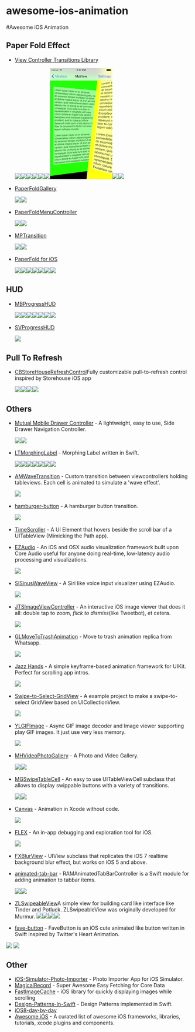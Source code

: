 awesome-ios-animation
=====================

#Awesome iOS Animation

Paper Fold Effect
-----------------
 - [View Controller Transitions Library](https://github.com/ColinEberhardt/VCTransitionsLibrary)

   ![](https://github.com/ColinEberhardt/VCTransitionsLibrary/raw/master/Screenshots/thumbnails/Flip/1.png)![](https://github.com/ColinEberhardt/VCTransitionsLibrary/raw/master/Screenshots/thumbnails/Fold/2.png)![](https://github.com/ColinEberhardt/VCTransitionsLibrary/raw/master/Screenshots/thumbnails/Crossfade/2.png)![](https://github.com/ColinEberhardt/VCTransitionsLibrary/raw/master/Screenshots/thumbnails/Explode/2.png)![](https://github.com/ColinEberhardt/VCTransitionsLibrary/raw/master/Screenshots/thumbnails/Turn/1a.png)![](https://github.com/ColinEberhardt/VCTransitionsLibrary/raw/master/Screenshots/thumbnails/Cards/2.png)![](https://github.com/ColinEberhardt/VCTransitionsLibrary/raw/master/Screenshots/thumbnails/NatGeo/2.png)![](https://github.com/ColinEberhardt/VCTransitionsLibrary/raw/master/Screenshots/thumbnails/Portal/3.png)![](https://github.com/ColinEberhardt/VCTransitionsLibrary/raw/master/Screenshots/thumbnails/Cube/2.png)
 - [PaperFoldGallery](https://github.com/honcheng/PaperFoldGallery)

   ![](https://github.com/honcheng/PaperFoldGallery/raw/master/Screenshots/demo.gif)![](https://github.com/honcheng/PaperFoldGallery/raw/master/Screenshots/dispatch-1.PNG)
 - [PaperFoldMenuController](https://github.com/honcheng/PaperFoldMenuController)

   ![](https://github.com/honcheng/PaperFoldMenuController/raw/master/Screenshots/demo.png)![](https://github.com/honcheng/PaperFoldMenuController/raw/master/Screenshots/demo.gif)
 - [MPTransition](https://github.com/mpospese/MPFoldTransition)

   ![](https://camo.githubusercontent.com/ed8153c019b0002e13a08575b8368c44fc54b4be/687474703a2f2f6d61726b706f73706573656c2e66696c65732e776f726470726573732e636f6d2f323031322f30352f6970686f6e652d666f6c64322e706e67)![](https://camo.githubusercontent.com/cb8dbc38ab005c9a02ca4d30d38c52d2b90ae475/687474703a2f2f6d61726b706f73706573656c2e66696c65732e776f726470726573732e636f6d2f323031322f30352f6970686f6e652d666c69702d332e706e67)
 - [PaperFold for iOS](https://github.com/honcheng/PaperFold-for-iOS)

   ![](https://github.com/honcheng/PaperFold-for-iOS/raw/master/Screenshots/2.png)![](https://github.com/honcheng/PaperFold-for-iOS/raw/master/Screenshots/3.png)![](https://github.com/honcheng/PaperFold-for-iOS/raw/master/Screenshots/4.png)![](https://github.com/honcheng/PaperFold-for-iOS/raw/master/Screenshots/5-topfold.png)![](https://github.com/honcheng/PaperFold-for-iOS/raw/master/Screenshots/6-topfold.png)![](https://github.com/honcheng/PaperFold-for-iOS/raw/master/Screenshots/7-topfold.png)![](https://github.com/honcheng/PaperFold-for-iOS/raw/master/Screenshots/verticalfold.gif)

HUD
---
- [MBProgressHUD](https://github.com/jdg/MBProgressHUD)

  ![](https://camo.githubusercontent.com/8211f8a4fa848499e174fa3d6125adb2044c182e/687474703a2f2f646c2e64726f70626f782e636f6d2f752f3337383732392f4d4250726f67726573734855442f312d7468756d622e706e67)![](https://camo.githubusercontent.com/ee8ac43c6a7cd5145363dd76967a19953898878d/687474703a2f2f646c2e64726f70626f782e636f6d2f752f3337383732392f4d4250726f67726573734855442f322d7468756d622e706e67)![](https://camo.githubusercontent.com/2219cca6d829b84737d78fd22b64c805ff3f5c85/687474703a2f2f646c2e64726f70626f782e636f6d2f752f3337383732392f4d4250726f67726573734855442f332d7468756d622e706e67)![](https://camo.githubusercontent.com/c2eb7c2b4c6bfb80d23a2956ea74022f08103647/687474703a2f2f646c2e64726f70626f782e636f6d2f752f3337383732392f4d4250726f67726573734855442f342d7468756d622e706e67)![](https://camo.githubusercontent.com/54d8f017283efe4c46b4afef173dfb259aab5c9a/687474703a2f2f646c2e64726f70626f782e636f6d2f752f3337383732392f4d4250726f67726573734855442f352d7468756d622e706e67)![](https://camo.githubusercontent.com/4c18796efc4cc5d49d8e2ac7e51b530b40e24ab9/687474703a2f2f646c2e64726f70626f782e636f6d2f752f3337383732392f4d4250726f67726573734855442f362d7468756d622e706e67)![](https://camo.githubusercontent.com/1658f226897943d7229cd38bc858cc3fa048e572/687474703a2f2f646c2e64726f70626f782e636f6d2f752f3337383732392f4d4250726f67726573734855442f372d7468756d622e706e67)
- [SVProgressHUD](https://github.com/TransitApp/SVProgressHUD)

  ![](https://camo.githubusercontent.com/6ed028acbf67707d622344e0ef1bc3b098425b50/687474703a2f2f662e636c2e6c792f6974656d732f32473146315a304d306b306832553356317033392f535650726f67726573734855442e676966)

Pull To Refresh
----------------

- [CBStoreHouseRefreshControl](https://github.com/coolbeet/CBStoreHouseRefreshControl)Fully customizable pull-to-refresh control inspired by Storehouse iOS app

  ![](https://camo.githubusercontent.com/556662451b6de3d5c56a471ee5931ab8caf2c5e3/68747470733a2f2f73332e616d617a6f6e6177732e636f6d2f737579752e746573742f434253746f7265486f75736552656672657368436f6e74726f6c312e676966)![](https://camo.githubusercontent.com/a0ff4643665482e588bbf9f951069251604dd118/68747470733a2f2f73332e616d617a6f6e6177732e636f6d2f737579752e746573742f434253746f7265486f75736552656672657368436f6e74726f6c322e676966)![](https://camo.githubusercontent.com/4fe16ef3fc999ad4e3f687f9edda592ac5723439/68747470733a2f2f73332e616d617a6f6e6177732e636f6d2f737579752e746573742f7371756172652e676966)![](https://cloud.githubusercontent.com/assets/2088605/4948707/3b76afb4-667f-11e4-91a4-9509d17356fa.gif)

Others
------
- [Mutual Mobile Drawer Controller](https://github.com/mutualmobile/MMDrawerController) - A lightweight, easy to use, Side Drawer Navigation Controller.

  ![](https://camo.githubusercontent.com/171bc22d1f4ad13f7be22cf546c2644176066193/687474703a2f2f6d757475616c6d6f62696c652e6769746875622e696f2f4d4d447261776572436f6e74726f6c6c65722f4578616d706c65496d616765732f6578616d706c65312e706e67)![](https://camo.githubusercontent.com/5c4050ef64d7b9836b6a56b89b458ed5c8fdfb7f/687474703a2f2f6d757475616c6d6f62696c652e6769746875622e696f2f4d4d447261776572436f6e74726f6c6c65722f4578616d706c65496d616765732f6578616d706c65322e706e67)

- [LTMorphingLabel](https://github.com/lexrus/LTMorphingLabel) - Morphing Label written in Swift.

  ![](https://cloud.githubusercontent.com/assets/219689/3491822/96bf5de6-059d-11e4-9826-a6f82025d1af.gif)![](https://cloud.githubusercontent.com/assets/219689/3491838/ffc5aff2-059d-11e4-970c-6e2d7664785a.gif)![](https://cloud.githubusercontent.com/assets/219689/3491840/173c2238-059e-11e4-9b33-dcd21edae9e2.gif)![](https://cloud.githubusercontent.com/assets/219689/3491845/29bb0f8c-059e-11e4-9ef8-de56bec1baba.gif)![](https://cloud.githubusercontent.com/assets/219689/3508789/31e9fafe-0690-11e4-9a76-ba3ef45eb53a.gif)![](https://cloud.githubusercontent.com/assets/219689/3582586/4fb8c52e-0bfe-11e4-9b6f-f070f7f3ab55.gif)![](https://cloud.githubusercontent.com/assets/219689/3594949/815cd3e8-0caa-11e4-9738-278a9c959478.gif)

- [AMWaveTransition](https://github.com/andreamazz/AMWaveTransition) - Custom transition between viewcontrollers holding tableviews. Each cell is animated to simulate a 'wave effect'.

  ![](https://github.com/andreamazz/AMWaveTransition/blob/master/assets/screenshot.gif?raw=true)


- [hamburger-button](https://github.com/robb/hamburger-button) - A hamburger button transition.

  ![](https://camo.githubusercontent.com/b6420e91ec22de8abe30ee2010e8276e4b55a47f/687474703a2f2f726f62622e69732f696d672f68616d6275726765722d627574746f6e2e676966)

- [TimeScroller](https://github.com/andrewroycarter/TimeScroller) - A UI Element that hovers beside the scroll bar of a UITableView (Mimicking the Path app).
- [EZAudio](https://github.com/syedhali/EZAudio) - An iOS and OSX audio visualization framework built upon Core Audio useful for anyone doing real-time, low-latency audio processing and visualizations.

  ![](https://camo.githubusercontent.com/923a49955fd6acf2a11901cb2cb431e758f7b442/68747470733a2f2f73332d75732d776573742d312e616d617a6f6e6177732e636f6d2f657a617564696f2d6d656469612f455a417564696f53756d6d6172792e706e67)
- [SISinusWaveView](https://github.com/raffael/SISinusWaveView) - A Siri like voice input visualizer using EZAudio.

  ![](https://github.com/raffael/SISinusWaveView/raw/master/preview.png?raw=true)
- [JTSImageViewController](https://github.com/jaredsinclair/JTSImageViewController) - An interactive iOS image viewer that does it all: double tap to zoom, *flick to dismiss*(like Tweetbot), et cetera.

  ![](https://raw.githubusercontent.com/jaredsinclair/JTSImageViewController/master/jts-image-viewer-screenshot.png)
- [GLMoveToTrashAnimation](https://github.com/RATTLESNAKE-VIPER/GLMoveToTrashAnimation) - Move to trash animation replica from Whatsapp.

  ![](https://github.com/RATTLESNAKE-VIPER/GLMoveToTrashAnimation/raw/master/demo.gif)
- [Jazz Hands](https://github.com/IFTTT/JazzHands) - A simple keyframe-based animation framework for UIKit. Perfect for scrolling app intros.

  ![](https://camo.githubusercontent.com/189e334d6265903d31d8db0c0432d79e3c46203c/68747470733a2f2f7261772e6769746875622e636f6d2f49465454542f4a617a7a48616e64732f73637265656e73686f74732f73637265656e73686f74732f696e74726f2e676966)
- [Swipe-to-Select-GridView](https://github.com/Seitk/Swipe-to-Select-GridView) - A example project to make a swipe-to-select GridView based on UICollectionView.

  ![](https://github.com/Seitk/Swipe-to-Select-GridView/raw/master/screenshot2.png?raw=true)
- [YLGIFImage](https://github.com/liyong03/YLGIFImage) - Async GIF image decoder and Image viewer supporting play GIF images. It just use very less memory.

  ![](https://github.com/liyong03/YLGIFImage/raw/master/YLGIFImageDemo/YLGIFImageDemo/joy.gif)
- [MHVideoPhotoGallery](https://github.com/mariohahn/MHVideoPhotoGallery) - A Photo and Video Gallery.

  ![](https://camo.githubusercontent.com/d4bf485374bf20b933c35cdd43d03ba225c0705c/68747470733a2f2f646c2e64726f70626f7875736572636f6e74656e742e636f6d2f752f31373931313933392f6469736d697373496e7465726163746976652e676966)![](https://camo.githubusercontent.com/d9f615d7b46c5bc013558992d0b8455b2e2ebff6/68747470733a2f2f646c2e64726f70626f7875736572636f6e74656e742e636f6d2f752f31373931313933392f696e7465726163746976652e676966)
- [MGSwipeTableCell](https://github.com/MortimerGoro/MGSwipeTableCell) - An easy to use UITableViewCell subclass that allows to display swippable buttons with a variety of transitions.

  ![](https://raw.githubusercontent.com/MortimerGoro/MGSwipeTableCell/master/readme-assets/clip.gif)![](https://raw.githubusercontent.com/MortimerGoro/MGSwipeTableCell/master/readme-assets/3d.gif)

- [Canvas](https://github.com/CanvasPod/Canvas) - Animation in Xcode without code.

  ![](https://camo.githubusercontent.com/ba061b27de1476e7ea7845d32bb9db5803509433/687474703a2f2f662e636c2e6c792f6974656d732f333530583337326532693178327932413168304b2f63616e7661732d616e696d6174696f6e2e676966)
- [FLEX](https://github.com/Flipboard/FLEX) - An in-app debugging and exploration tool for iOS.

  ![](https://camo.githubusercontent.com/9986601c5e4306f7935032465911c0f70596e046/687474703a2f2f656e67696e656572696e672e666c6970626f6172642e636f6d2f6173736574732f666c65782f62617369632d766965772d6578706c6f726174696f6e2e676966)
- [FXBlurView](https://github.com/nicklockwood/FXBlurView) - UIView subclass that replicates the iOS 7 realtime background blur effect, but works on iOS 5 and above.

- [animated-tab-bar](https://github.com/Ramotion/animated-tab-bar) - RAMAnimatedTabBarController is a Swift module for adding animation to tabbar items.

  ![](https://github.com/Ramotion/animated-tab-bar/raw/master/Screenshots/tab-bar-icons-iphone-ramotion-animation-interface-design.gif)![](https://github.com/Ramotion/animated-tab-bar/raw/master/Screenshots/RAMAnimatedTabBarDemo.gif)
- [ZLSwipeableView](https://github.com/zhxnlai/ZLSwipeableView)A simple view for building card like interface like Tinder and Potluck. ZLSwipeableView was originally developed for Murmur.
  ![](https://github.com/zhxnlai/ZLSwipeableView/raw/master/Previews/swipe.gif)![](https://github.com/zhxnlai/ZLSwipeableView/raw/master/Previews/swipeCancel.gif)![](https://github.com/zhxnlai/ZLSwipeableView/raw/master/Previews/swipeLeft.gif)![](https://github.com/zhxnlai/ZLSwipeableView/raw/master/Previews/swipeLeftRight.gif)

- [fave-button](https://github.com/xhamr/fave-button) - FaveButton is an iOS cute animated like button written in Swift inspired by Twitter's Heart Animation.

![](https://raw.githubusercontent.com/xhamr/fave-button/master/fave-button1.gif)
![](https://github.com/xhamr/fave-button/blob/master/fave-button2.gif)

Other
-----
- [iOS-Simulator-Photo-Importer](https://github.com/arturgrigor/iOS-Simulator-Photo-Importer) - Photo Importer App for iOS Simulator.
- [MagicalRecord](https://github.com/magicalpanda/MagicalRecord) - Super Awesome Easy Fetching for Core Data
- [FastImageCache](https://github.com/path/FastImageCache) - iOS library for quickly displaying images while scrolling
- [Design-Patterns-In-Swift](https://github.com/ochococo/Design-Patterns-In-Swift) - Design Patterns implemented in Swift.
- [iOS8-day-by-day](https://github.com/ShinobiControls/iOS8-day-by-day)
- [Awesome iOS](https://github.com/vsouza/awesome-ios) - A curated list of awesome iOS frameworks, libraries, tutorials, xcode plugins and components.
